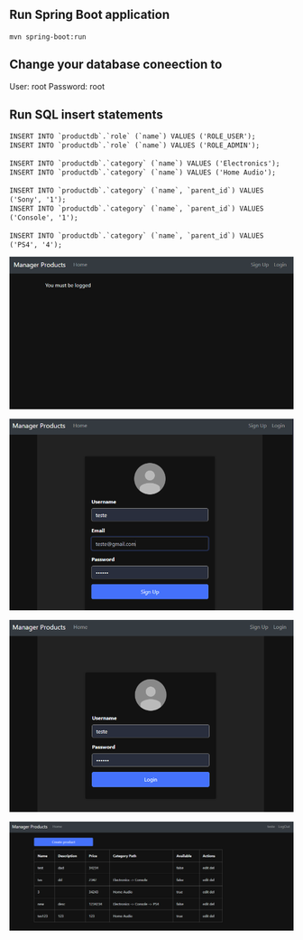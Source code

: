 ## Run Spring Boot application
```
mvn spring-boot:run
```

## Change your database coneection to

User: root
Password: root


## Run SQL insert statements
```
INSERT INTO `productdb`.`role` (`name`) VALUES ('ROLE_USER');
INSERT INTO `productdb`.`role` (`name`) VALUES ('ROLE_ADMIN');

INSERT INTO `productdb`.`category` (`name`) VALUES ('Electronics');
INSERT INTO `productdb`.`category` (`name`) VALUES ('Home Audio');

INSERT INTO `productdb`.`category` (`name`, `parent_id`) VALUES ('Sony', '1');
INSERT INTO `productdb`.`category` (`name`, `parent_id`) VALUES ('Console', '1');

INSERT INTO `productdb`.`category` (`name`, `parent_id`) VALUES ('PS4', '4');

```

![home](src/assets/1.png)

![signup](src/assets/2.png)

![signin](src/assets/3.png)

![home](src/assets/4.png)
